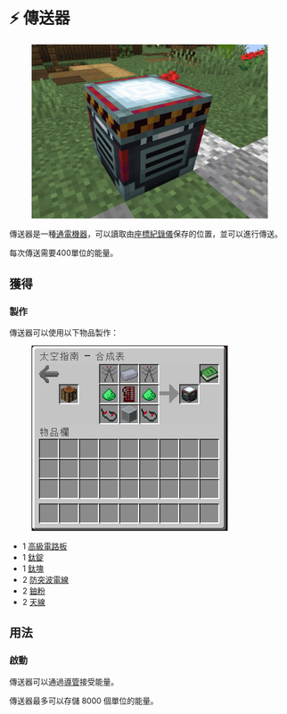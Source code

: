 # ⚡ 傳送器

<figure><img src="../.gitbook/assets/image (9).png" alt=""><figcaption></figcaption></figure>

傳送器是一種[通電機器](../space/energy-systems.md)，可以讀取由[座標紀錄儀](Teleporter-Drive.md)保存的位置，並可以進行傳送。

每次傳送需要400單位的能量。

## 獲得

### 製作

傳送器可以使用以下物品製作：

<figure><img src="../.gitbook/assets/image (1).png" alt=""><figcaption></figcaption></figure>

* 1 [高級電路板](Advanced-Circuit-Board.md)
* 1 [鈦錠](titanium-ingot.md)
* 1 [鈦塊](Titanium-Block.md)
* 2 [防突波電線](Surge-Proof-Wire.md)
* 2 [鈾粉](uranium-dust.md)
* 2 [天線](Antenna.md)

## 用法

### 啟動

傳送器可以通過[導管](Conduit.md)接受能量。

傳送器最多可以存儲 8000 個單位的能量。
